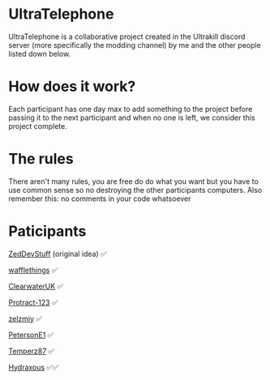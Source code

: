 # UltraTelephone

UltraTelephone is a collaborative project created in the Ultrakill discord server (more specifically the modding channel) by me and the other people listed down below.

# How does it work?

Each participant has one day max to add something to the project before passing it to the next participant and when no one is left, we consider this project complete.

# The rules

There aren't many rules, you are free do do what you want but you have to use common sense so no destroying the other participants computers.
Also remember this: no comments in your code whatsoever

# Paticipants

[ZedDevStuff](https://github.com/ZedDevStuff) (original idea) ✅

[wafflethings](https://github.com/wafflethings) ✅

[ClearwaterUK](https://github.com/ClearwaterUK) ✅

[Protract-123](https://github.com/Protract-123) ✅

[zelzmiy](https://github.com/zelzmiy) ✅

[PetersonE1](https://github.com/PetersonE1) ✅

[Temperz87](https://github.com/Temperz87) ✅

[Hydraxous](https://github.com/Hydraxous) ✅✅

[]()
